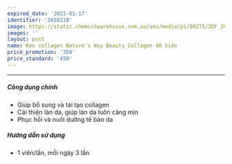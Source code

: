 ```yaml
---
expired_date: '2021-01-17'
identifier: '2658218'
image: https://static.chemistwarehouse.com.au/ams/media/pi/80275/2DF_200.jpg
images: ''
layout: post
name: Kẹo collagen Nature's Way Beauty Collagen 40 Viên
price_promotion: '350'
price_standard: '450'
---
```


---
##### Công dụng chính
- Giúp bổ sung và tái tạo collagen
- Cải thiện làn da, giúp làn da luôn căng mịn
- Phục hồi và nuôi dưỡng tế bào da

##### Hướng dẫn sử dụng
- 1 viên/lần, mỗi ngày 3 lần